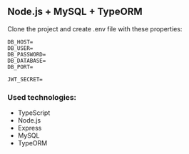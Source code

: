## Node.js + MySQL + TypeORM

Clone the project and create .env file with these properties:

```
DB_HOST=
DB_USER=
DB_PASSWORD=
DB_DATABASE=
DB_PORT=

JWT_SECRET=
```

### Used technologies:
- TypeScript
- Node.js
- Express
- MySQL
- TypeORM
